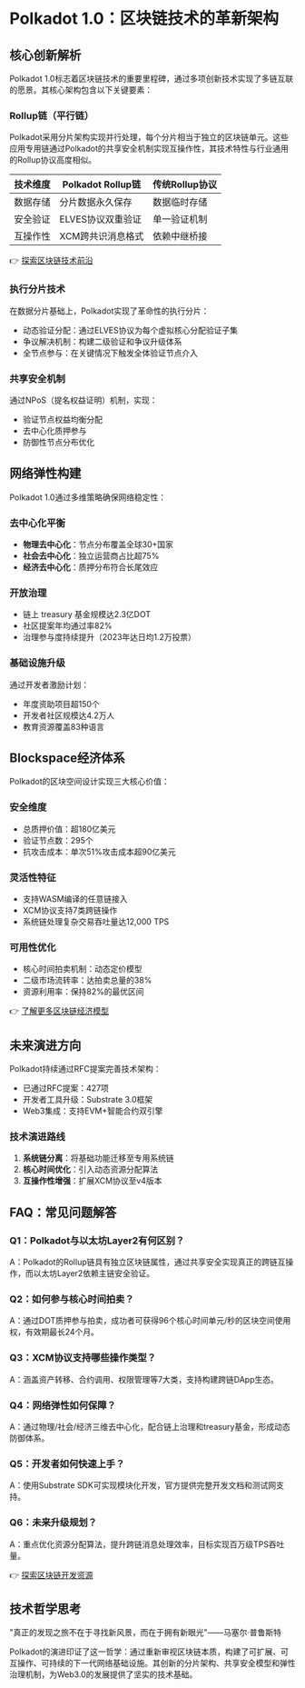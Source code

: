 # Polkadot 1.0：区块链技术的革新架构

## 核心创新解析

Polkadot 1.0标志着区块链技术的重要里程碑，通过多项创新技术实现了多链互联的愿景。其核心架构包含以下关键要素：

### Rollup链（平行链）
Polkadot采用分片架构实现并行处理，每个分片相当于独立的区块链单元。这些应用专用链通过Polkadot的共享安全机制实现互操作性，其技术特性与行业通用的Rollup协议高度相似。

| 技术维度        | Polkadot Rollup链       | 传统Rollup协议       |
|-----------------|------------------------|--------------------|
| 数据存储        | 分片数据永久保存       | 数据临时存储       |
| 安全验证        | ELVES协议双重验证       | 单一验证机制       |
| 互操作性        | XCM跨共识消息格式       | 依赖中继桥接       |

👉 [探索区块链技术前沿](https://bit.ly/okx_welcome)

### 执行分片技术
在数据分片基础上，Polkadot实现了革命性的执行分片：
- 动态验证分配：通过ELVES协议为每个虚拟核心分配验证子集
- 争议解决机制：构建二级验证和争议升级体系
- 全节点参与：在关键情况下触发全体验证节点介入

### 共享安全机制
通过NPoS（提名权益证明）机制，实现：
- 验证节点权益均衡分配
- 去中心化质押参与
- 防御性节点分布优化

## 网络弹性构建

Polkadot 1.0通过多维策略确保网络稳定性：

### 去中心化平衡
- **物理去中心化**：节点分布覆盖全球30+国家
- **社会去中心化**：独立运营商占比超75%
- **经济去中心化**：质押分布符合长尾效应

### 开放治理
- 链上 treasury 基金规模达2.3亿DOT
- 社区提案年均通过率82%
- 治理参与度持续提升（2023年达日均1.2万投票）

### 基础设施升级
通过开发者激励计划：
- 年度资助项目超150个
- 开发者社区规模达4.2万人
- 教育资源覆盖83种语言

## Blockspace经济体系

Polkadot的区块空间设计实现三大核心价值：

### 安全维度
- 总质押价值：超180亿美元
- 验证节点数：295个
- 抗攻击成本：单次51%攻击成本超90亿美元

### 灵活性特征
- 支持WASM编译的任意链接入
- XCM协议支持7类跨链操作
- 系统链处理复杂交易吞吐量达12,000 TPS

### 可用性优化
- 核心时间拍卖机制：动态定价模型
- 二级市场流转率：达拍卖总量的38%
- 资源利用率：保持82%的最优区间

👉 [了解更多区块链经济模型](https://bit.ly/okx_welcome)

## 未来演进方向

Polkadot持续通过RFC提案完善技术架构：
- 已通过RFC提案：427项
- 开发者工具升级：Substrate 3.0框架
- Web3集成：支持EVM+智能合约双引擎

### 技术演进路线
1. **系统链分离**：将基础功能迁移至专用系统链
2. **核心时间优化**：引入动态资源分配算法
3. **互操作性增强**：扩展XCM协议至v4版本

## FAQ：常见问题解答

### Q1：Polkadot与以太坊Layer2有何区别？
A：Polkadot的Rollup链具有独立区块链属性，通过共享安全实现真正的跨链互操作，而以太坊Layer2依赖主链安全验证。

### Q2：如何参与核心时间拍卖？
A：通过DOT质押参与拍卖，成功者可获得96个核心时间单元/秒的区块空间使用权，有效期最长24个月。

### Q3：XCM协议支持哪些操作类型？
A：涵盖资产转移、合约调用、权限管理等7大类，支持构建跨链DApp生态。

### Q4：网络弹性如何保障？
A：通过物理/社会/经济三维去中心化，配合链上治理和treasury基金，形成动态防御体系。

### Q5：开发者如何快速上手？
A：使用Substrate SDK可实现模块化开发，官方提供完整开发文档和测试网支持。

### Q6：未来升级规划？
A：重点优化资源分配算法，提升跨链消息处理效率，目标实现百万级TPS吞吐量。

👉 [探索区块链开发资源](https://bit.ly/okx_welcome)

## 技术哲学思考

"真正的发现之旅不在于寻找新风景，而在于拥有新眼光"——马塞尔·普鲁斯特

Polkadot的演进印证了这一哲学：通过重新审视区块链本质，构建了可扩展、可互操作、可持续的下一代网络基础设施。其创新的分片架构、共享安全模型和弹性治理机制，为Web3.0的发展提供了坚实的技术基础。